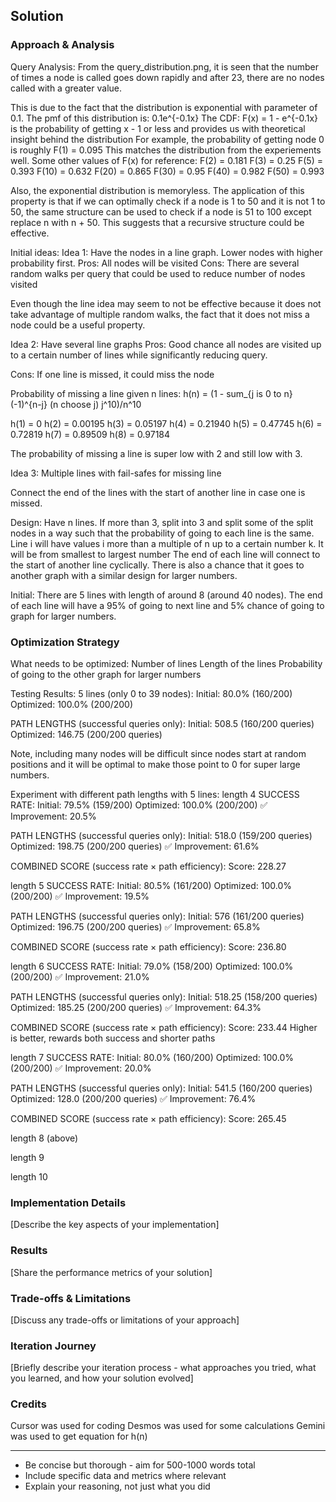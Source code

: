 
## Solution 

### Approach & Analysis

Query Analysis:
From the query_distribution.png, it is seen that the number of times a node is called goes down rapidly and after 23, there are no nodes called with a greater value.

This is due to the fact that the distribution is exponential with parameter of 0.1.
The pmf of this distribution is: 0.1e^{-0.1x}
The CDF: F(x) = 1 - e^{-0.1x}
is the probability of getting x - 1 or less and provides us with theoretical insight behind the distribution
For example, the probability of getting node 0 is roughly F(1) = 0.095
This matches the distribution from the experiements well.
Some other values of F(x) for reference:
F(2) = 0.181
F(3) = 0.25
F(5) = 0.393
F(10) = 0.632
F(20) = 0.865
F(30) = 0.95
F(40) = 0.982
F(50) = 0.993

Also, the exponential distribution is memoryless. The application of this property is that if we can optimally check if a node is 1 to 50 and it is not 1 to 50, the same structure can be used to check if a node is 51 to 100 except replace n with n + 50. This suggests that a recursive structure could be effective.

Initial ideas:
Idea 1:
Have the nodes in a line graph. Lower nodes with higher probability first.
Pros:
All nodes will be visited
Cons:
There are several random walks per query that could be used to reduce number of nodes visited

Even though the line idea may seem to not be effective because it does not take advantage of multiple random walks, the fact that it does not miss a node could be a useful property.

Idea 2:
Have several line graphs
Pros:
Good chance all nodes are visited up to a certain number of lines while significantly reducing query.

Cons:
If one line is missed, it could miss the node

Probability of missing a line given n lines:
h(n) = (1 - sum_{j is 0 to n} (-1)^{n-j} (n choose j) j^10)/n^10

h(1) = 0
h(2) = 0.00195
h(3) = 0.05197
h(4) = 0.21940
h(5) = 0.47745
h(6) = 0.72819
h(7) = 0.89509
h(8) = 0.97184

The probability of missing a line is super low with 2 and still low with 3.

Idea 3:
Multiple lines with fail-safes for missing line

Connect the end of the lines with the start of another line in case one is missed.

Design:
Have n lines. If more than 3, split into 3 and split some of the split nodes in a way such that the probability of going to each line is the same. Line i will have values i more than a multiple of n up to a certain number k. It will be from smallest to largest number The end of each line will connect to the start of another line cyclically. There is also a chance that it goes to another graph with a similar design for larger numbers.

Initial:
There are 5 lines with length of around 8 (around 40 nodes). The end of each line will have a 95% of going to next line and 5% chance of going to graph for larger numbers.


### Optimization Strategy
What needs to be optimized:
Number of lines
Length of the lines
Probability of going to the other graph for larger numbers

Testing Results:
5 lines (only 0 to 39 nodes):
Initial:   80.0% (160/200)
Optimized: 100.0% (200/200)

PATH LENGTHS (successful queries only):
Initial:   508.5 (160/200 queries)
Optimized: 146.75 (200/200 queries)

Note, including many nodes will be difficult since nodes start at random positions and it will be optimal to make those point to 0 for super large numbers.

Experiment with different path lengths with 5 lines:
length 4
SUCCESS RATE:
  Initial:   79.5% (159/200)
  Optimized: 100.0% (200/200)
  ✅ Improvement: 20.5%

PATH LENGTHS (successful queries only):
  Initial:   518.0 (159/200 queries)
  Optimized: 198.75 (200/200 queries)
  ✅ Improvement: 61.6%

COMBINED SCORE (success rate × path efficiency):
  Score: 228.27

length 5
SUCCESS RATE:
  Initial:   80.5% (161/200)
  Optimized: 100.0% (200/200)
  ✅ Improvement: 19.5%

PATH LENGTHS (successful queries only):
  Initial:   576 (161/200 queries)
  Optimized: 196.75 (200/200 queries)
  ✅ Improvement: 65.8%

COMBINED SCORE (success rate × path efficiency):
  Score: 236.80

length 6
SUCCESS RATE:
  Initial:   79.0% (158/200)
  Optimized: 100.0% (200/200)
  ✅ Improvement: 21.0%

PATH LENGTHS (successful queries only):
  Initial:   518.25 (158/200 queries)
  Optimized: 185.25 (200/200 queries)
  ✅ Improvement: 64.3%

COMBINED SCORE (success rate × path efficiency):
  Score: 233.44
  Higher is better, rewards both success and shorter paths

length 7
SUCCESS RATE:
  Initial:   80.0% (160/200)
  Optimized: 100.0% (200/200)
  ✅ Improvement: 20.0%

PATH LENGTHS (successful queries only):
  Initial:   541.5 (160/200 queries)
  Optimized: 128.0 (200/200 queries)
  ✅ Improvement: 76.4%

COMBINED SCORE (success rate × path efficiency):
  Score: 265.45

length 8 (above)

length 9

length 10

### Implementation Details

[Describe the key aspects of your implementation]

### Results

[Share the performance metrics of your solution]

### Trade-offs & Limitations

[Discuss any trade-offs or limitations of your approach]

### Iteration Journey

[Briefly describe your iteration process - what approaches you tried, what you learned, and how your solution evolved]

### Credits
Cursor was used for coding
Desmos was used for some calculations
Gemini was used to get equation for h(n)

---

* Be concise but thorough - aim for 500-1000 words total
* Include specific data and metrics where relevant
* Explain your reasoning, not just what you did